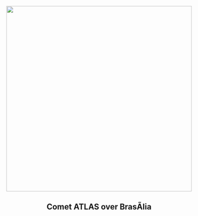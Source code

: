 
<p align="center"><img src="https://apod.nasa.gov/apod/image/2501/CometATLAS_Danin_1080.jpg" width="500" height="500"></p>
<h2 align="center"> Comet ATLAS over BrasÃ­lia </h2>
